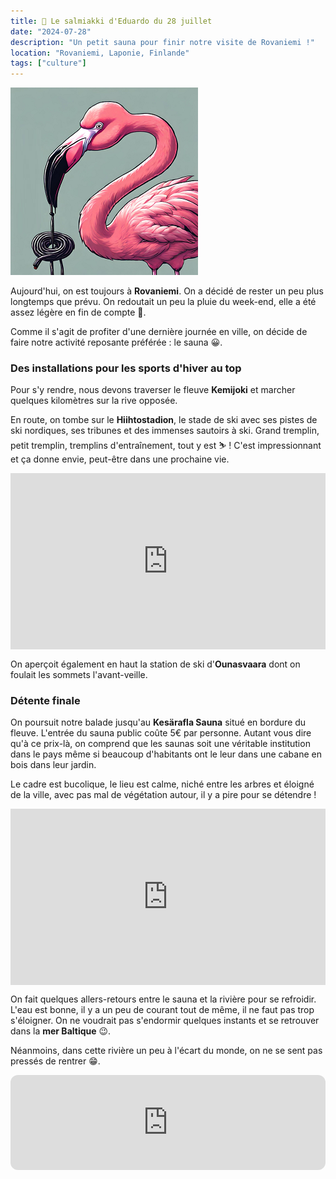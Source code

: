 ```yaml
---
title: 🍬 Le salmiakki d'Eduardo du 28 juillet
date: "2024-07-28"
description: "Un petit sauna pour finir notre visite de Rovaniemi !"
location: "Rovaniemi, Laponie, Finlande"
tags: ["culture"]
---
```


![Salmiakki d'Eduardo](../salmiakki_eduardo.png)

Aujourd'hui, on est toujours à **Rovaniemi**. On a décidé de rester un peu plus longtemps que prévu. On redoutait un peu la pluie du week-end, elle a été assez légère en fin de compte 🤔.

Comme il s'agit de profiter d'une dernière journée en ville, on décide de faire notre activité reposante préférée : le sauna 😀.

### Des installations pour les sports d'hiver au top
Pour s'y rendre, nous devons traverser le fleuve **Kemijoki** et marcher quelques kilomètres sur la rive opposée.

En route, on tombe sur le **Hiihtostadion**, le stade de ski avec ses pistes de ski nordiques, ses tribunes et des immenses sautoirs à ski. Grand tremplin, petit tremplin, tremplins d'entraînement, tout y est ⛷️ ! C'est impressionnant et ça donne envie, peut-être dans une prochaine vie.

<div style="width: 100%; height: 0; position: relative; padding-bottom: 56%;"><iframe src="https://giphy.com/embed/sqcvLoxuqH8Iz0ts3w" style="top: 0; left: 0; width: 100%; height: 100%; position: absolute; border: 0;" allowfullscreen scrolling="no" allow="encrypted-media;" class="giphy-embed"></iframe></div> 

On aperçoit également en haut la station de ski d'**Ounasvaara** dont on foulait les sommets l'avant-veille.

### Détente finale
On poursuit notre balade jusqu'au **Kesärafla Sauna** situé en bordure du fleuve. L'entrée du sauna public coûte 5€ par personne. Autant vous dire qu'à ce prix-là, on comprend que les saunas soit une véritable institution dans le pays même si beaucoup d'habitants ont le leur dans une cabane en bois dans leur jardin. 

Le cadre est bucolique, le lieu est calme, niché entre les arbres et éloigné de la ville, avec pas mal de végétation autour, il y a pire pour se détendre !
 
<div style="width: 100%; height: 0; position: relative; padding-bottom: 56%;"><iframe src="https://giphy.com/embed/QwtP7K0nASub2dHZru" style="top: 0; left: 0; width: 100%; height: 100%; position: absolute; border: 0;" allowfullscreen scrolling="no" allow="encrypted-media;" class="giphy-embed"></iframe></div> 

On fait quelques allers-retours entre le sauna et la rivière pour se refroidir. L'eau est bonne, il y a un peu de courant tout de même, il ne faut pas trop s'éloigner. On ne voudrait pas s'endormir quelques instants et se retrouver dans la **mer Baltique** 😉.

Néanmoins, dans cette rivière un peu à l'écart du monde, on ne se sent pas pressés de rentrer 😁.

<iframe style="border-radius:12px" src="https://open.spotify.com/embed/track/0xfMlIW8lS40qvpsUw1l0X?utm_source=generator" width="100%" height="152" frameBorder="0" allow="autoplay; clipboard-write; encrypted-media; picture-in-picture" loading="lazy"></iframe>
